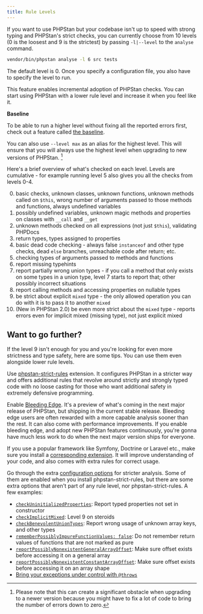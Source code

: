 ```yaml
---
title: Rule Levels
---
```


If you want to use PHPStan but your codebase isn't up to speed with strong typing and PHPStan's strict checks, you can currently choose from 10 levels (0 is the loosest and 9 is the strictest) by passing `-l|--level` to the `analyse` command.

```bash
vendor/bin/phpstan analyse -l 6 src tests
```

The default level is 0. Once you specify a configuration file, you also have to specify the level to run.

This feature enables incremental adoption of PHPStan checks. You can start using PHPStan with a lower rule level and increase it when you feel like it.

<div class="bg-blue-100 border-l-4 border-blue-500 text-blue-700 p-4 mb-4" role="alert">

**Baseline**

To be able to run a higher level without fixing all the reported errors first, check out a feature called [the baseline](/user-guide/baseline).
</div>

You can also use `--level max` as an alias for the highest level. This will ensure that you will always use the highest level when upgrading to new versions of PHPStan. [^levelmax]

[^levelmax]: Please note that this can create a significant obstacle when upgrading to a newer version because you might have to fix a lot of code to bring the number of errors down to zero.

Here's a brief overview of what's checked on each level. Levels are cumulative - for example running level 5 also gives you all the checks from levels 0-4.

0. basic checks, unknown classes, unknown functions, unknown methods called on `$this`, wrong number of arguments passed to those methods and functions, always undefined variables
1. possibly undefined variables, unknown magic methods and properties on classes with `__call` and `__get`
2. unknown methods checked on all expressions (not just `$this`), validating PHPDocs
3. return types, types assigned to properties
4. basic dead code checking - always false `instanceof` and other type checks, dead `else` branches, unreachable code after return; etc.
5. checking types of arguments passed to methods and functions
6. report missing typehints
7. report partially wrong union types - if you call a method that only exists on some types in a union type, level 7 starts to report that; other possibly incorrect situations
8. report calling methods and accessing properties on nullable types
9. be strict about explicit `mixed` type - the only allowed operation you can do with it is to pass it to another `mixed`
10. (New in PHPStan 2.0) be even more strict about the `mixed` type - reports errors even for implicit mixed (missing type), not just explicit mixed

Want to go further?
------------

If the level 9 isn't enough for you and you're looking for even more strictness and type safety, here are some tips. You can use them even alongside lower rule levels.

Use [phpstan-strict-rules](https://github.com/phpstan/phpstan-strict-rules) extension. It configures PHPStan in a stricter way and offers additional rules that revolve around strictly and strongly typed code with no loose casting for those who want additional safety in extremely defensive programming.

Enable [Bleeding Edge](/blog/what-is-bleeding-edge). It's a preview of what's coming in the next major release of PHPStan, but shipping in the current stable release. Bleeding edge users are often rewarded with a more capable analysis sooner than the rest. It can also come with performance improvements. If you enable bleeding edge, and adopt new PHPStan features continuously, you're gonna have much less work to do when the next major version ships for everyone.

If you use a popular framework like Symfony, Doctrine or Laravel etc., make sure you install a [corresponding extension](/user-guide/extension-library). It will improve understanding of your code, and also comes with extra rules for correct usage.

Go through the extra [configuration options](/config-reference#stricter-analysis) for stricter analysis. Some of them are enabled when you install phpstan-strict-rules, but there are some extra options that aren't part of any rule level, nor phpstan-strict-rules. A few examples:

* [`checkUninitializedProperties`](/config-reference#checkuninitializedproperties): Report typed properties not set in constructor
* [`checkImplicitMixed`](/config-reference#checkimplicitmixed): Level 9 on steroids
* [`checkBenevolentUnionTypes`](/config-reference#checkbenevolentuniontypes): Report wrong usage of unknown array keys, and other types
* [`rememberPossiblyImpureFunctionValues: false`](/config-reference#rememberpossiblyimpurefunctionvalues): Do not remember return values of functions that are not marked as pure
* [`reportPossiblyNonexistentGeneralArrayOffset`](/config-reference#reportpossiblynonexistentgeneralarrayoffset): Make sure offset exists before accessing it on a general array
* [`reportPossiblyNonexistentConstantArrayOffset`](/config-reference#reportpossiblynonexistentconstantarrayoffset): Make sure offset exists before accessing it on an array shape
* [Bring your exceptions under control with `@throws`](/blog/bring-your-exceptions-under-control)
